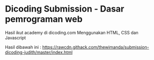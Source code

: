 # Dicoding Submission - Dasar pemrograman web

Hasil ikut academy di dicoding.com
Menggunakan HTML, CSS dan Javascript

Hasil dibawah ini :
https://rawcdn.githack.com/thewimanda/submission-dicoding-judith/master/index.html
